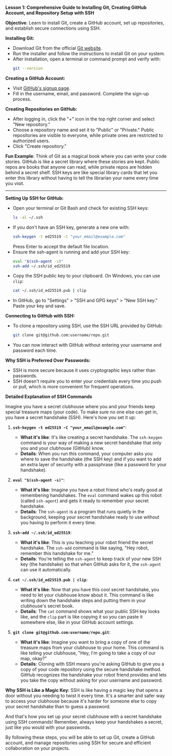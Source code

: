 **Lesson 1: Comprehensive Guide to Installing Git, Creating GitHub Account, and Repository Setup with SSH**

**Objective**: Learn to install Git, create a GitHub account, set up repositories, and establish secure connections using SSH.

**Installing Git:**
- Download Git from the official [Git website](https://git-scm.com).
- Run the installer and follow the instructions to install Git on your system.
- After installation, open a terminal or command prompt and verify with:
  ```bash
  git --version
  ```

**Creating a GitHub Account:**
- Visit [GitHub's signup page](https://github.com/join).
- Fill in the username, email, and password. Complete the sign-up process.

**Creating Repositories on GitHub:**
- After logging in, click the "+" icon in the top right corner and select "New repository."
- Choose a repository name and set it to "Public" or "Private." Public repositories are visible to everyone, while private ones are restricted to authorized users.
- Click "Create repository."


**Fun Example**: Think of Git as a magical book where you can write your code stories. GitHub is like a secret library where these stories are kept. Public repos are books that anyone can read, while private repos are hidden behind a secret shelf. SSH keys are like special library cards that let you enter this library without having to tell the librarian your name every time you visit.

---

**Setting Up SSH for GitHub:**
- Open your terminal or Git Bash and check for existing SSH keys:
  ```bash
  ls -al ~/.ssh
  ```
- If you don't have an SSH key, generate a new one with:
  ```bash
  ssh-keygen -t ed25519 -C "your_email@example.com"
  ```
  Press Enter to accept the default file location.
- Ensure the ssh-agent is running and add your SSH key:
  ```bash
  eval "$(ssh-agent -s)"
  ssh-add ~/.ssh/id_ed25519
  ```
- Copy the SSH public key to your clipboard. On Windows, you can use `clip`:
  ```bash
  cat ~/.ssh/id_ed25519.pub | clip
  ```
- In GitHub, go to "Settings" > "SSH and GPG keys" > "New SSH key." Paste your key and save.

**Connecting to GitHub with SSH:**
- To clone a repository using SSH, use the SSH URL provided by GitHub:
  ```bash
  git clone git@github.com:username/repo.git
  ```
- You can now interact with GitHub without entering your username and password each time.

**Why SSH is Preferred Over Passwords:**
- SSH is more secure because it uses cryptographic keys rather than passwords.
- SSH doesn't require you to enter your credentials every time you push or pull, which is more convenient for frequent operations.


**Detailed Explanation of SSH Commands**

Imagine you have a secret clubhouse where you and your friends keep special treasure maps (your code). To make sure no one else can get in, you have a secret handshake (SSH). Here's how you set it up:

1. **`ssh-keygen -t ed25519 -C "your_email@example.com"`**: 
   - **What it's like**: It's like creating a secret handshake. The `ssh-keygen` command is your way of making a new secret handshake that only you and your clubhouse (GitHub) know.
   - **Details**: When you run this command, your computer asks you where to save the handshake (the SSH key) and if you want to add an extra layer of security with a passphrase (like a password for your handshake).

2. **`eval "$(ssh-agent -s)"`**: 
   - **What it's like**: Imagine you have a robot friend who's really good at remembering handshakes. The `eval` command wakes up this robot (called `ssh-agent`) and gets it ready to remember your secret handshake.
   - **Details**: The `ssh-agent` is a program that runs quietly in the background, keeping your secret handshake ready to use without you having to perform it every time.

3. **`ssh-add ~/.ssh/id_ed25519`**: 
   - **What it's like**: This is you teaching your robot friend the secret handshake. The `ssh-add` command is like saying, "Hey robot, remember this handshake for me."
   - **Details**: You're telling the `ssh-agent` to keep track of your new SSH key (the handshake) so that when GitHub asks for it, the `ssh-agent` can use it automatically.

4. **`cat ~/.ssh/id_ed25519.pub | clip`**: 
   - **What it's like**: Now that you have this cool secret handshake, you need to let your clubhouse know about it. This command is like writing down the handshake steps and putting them in your clubhouse's secret book.
   - **Details**: The `cat` command shows what your public SSH key looks like, and the `clip` part is like copying it so you can paste it somewhere else, like in your GitHub account settings.

5. **`git clone git@github.com:username/repo.git`**: 
   - **What it's like**: Imagine you want to bring a copy of one of the treasure maps from your clubhouse to your home. This command is like telling your clubhouse, "Hey, I'm going to take a copy of our map, okay?"
   - **Details**: Cloning with SSH means you're asking GitHub to give you a copy of your code repository using the secure handshake method. GitHub recognizes the handshake your robot friend provides and lets you take the copy without asking for your username and password.

**Why SSH is Like a Magic Key**: 
SSH is like having a magic key that opens a door without you needing to twist it every time. It's a smarter and safer way to access your clubhouse because it's harder for someone else to copy your secret handshake than to guess a password.

And that's how you set up your secret clubhouse with a secret handshake using SSH commands! Remember, always keep your handshakes a secret, just like you would with your passwords.


By following these steps, you will be able to set up Git, create a GitHub account, and manage repositories using SSH for secure and efficient collaboration on your projects.
